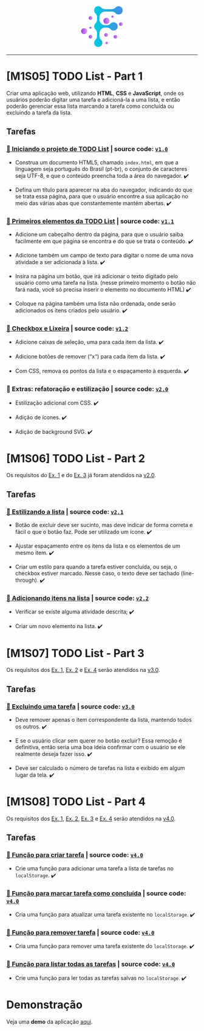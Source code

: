 <div align="center">
  <img src="https://github.com/vb-ferreira/fmt-todo-list/blob/main/img/logo-fmt.png?sanitize=true" width="110" height="110"/>
</div>
<hr>

# [M1S05] TODO List - Part 1

Criar uma aplicação web, utilizando **HTML**, **CSS** e **JavaScript**, onde os usuários poderão digitar uma tarefa e adicioná-la a uma lista, e então poderão gerenciar essa lista marcando a tarefa como concluída ou excluindo a tarefa da lista.

## Tarefas

### [📌 Iniciando o projeto de TODO List](https://trello.com/c/miTTOIRu) | source code: [`v1.0`](https://github.com/vb-ferreira/fmt-todo-list/releases/tag/v1.0) 

- Construa um documento HTML5, chamado `index.html`, em que a linguagem seja português do Brasil (pt-br), o conjunto de caracteres seja UTF-8, e que o conteúdo preencha toda a área do navegador. :heavy_check_mark:

- Defina um título para aparecer na aba do navegador, indicando do que se trata essa página, para que o usuário encontre a sua aplicação no meio das várias abas que constantemente mantém abertas. :heavy_check_mark:

### [📌 Primeiros elementos da TODO List](https://trello.com/c/xSe7DQ1K) | source code: [`v1.1`](https://github.com/vb-ferreira/fmt-todo-list/releases/tag/v1.1)

- Adicione um cabeçalho dentro da página, para que o usuário saiba facilmente em que página se encontra e do que se trata o conteúdo. :heavy_check_mark:

- Adicione também um campo de texto para digitar o nome de uma nova atividade a ser adicionada à lista. :heavy_check_mark:

- Insira na página um botão, que irá adicionar o texto digitado pelo usuário como uma tarefa na lista. (nesse primeiro momento o botão não fará nada, você só precisa inserir o elemento no documento HTML) :heavy_check_mark:

- Coloque na página também uma lista não ordenada, onde serão adicionados os itens criados pelo usuário. :heavy_check_mark:

### [📌 Checkbox e Lixeira](https://trello.com/c/hGxgJqPQ) | source code: [`v1.2`](https://github.com/vb-ferreira/fmt-todo-list/releases/tag/v1.2) 

- Adicione caixas de seleção, uma para cada item da lista. :heavy_check_mark:

- Adicione botões de remover (“x“) para cada item da lista. :heavy_check_mark:

- Com CSS, remova os pontos da lista e o espaçamento à esquerda. :heavy_check_mark:

### 📌 Extras: refatoração e estilização | source code: [`v2.0`](https://github.com/vb-ferreira/fmt-todo-list/releases/tag/v2.0)

- Estilização adicional com CSS. :heavy_check_mark:

- Adição de ícones. :heavy_check_mark:

- Adição de background SVG. :heavy_check_mark:

# [M1S06] TODO List - Part 2

Os requisitos do [Ex. 1](https://trello.com/c/MF7G7bnM) e do [Ex. 3](https://trello.com/c/DiMBf6GG) já foram atendidos na [v2.0](https://github.com/vb-ferreira/fmt-todo-list/releases/tag/v2.0). 

## Tarefas

### [📌 Estilizando a lista](https://trello.com/c/oFK11rHu) | source code: [`v2.1`](https://github.com/vb-ferreira/fmt-todo-list/releases/tag/v2.1)

- Botão de excluir deve ser sucinto, mas deve indicar de forma correta e fácil o que o botão faz. Pode ser utilizado um ícone. :heavy_check_mark:

- Ajustar espaçamento entre os itens da lista e os elementos de um mesmo item. :heavy_check_mark:

- Criar um estilo para quando a tarefa estiver concluída, ou seja, o checkbox estiver marcado. Nesse caso, o texto deve ser tachado (line-through). :heavy_check_mark:

### [📌 Adicionando itens na lista](https://trello.com/c/6RymOJBw) | source code: [`v2.2`](https://github.com/vb-ferreira/fmt-todo-list/releases/tag/v2.2)

- Verificar se existe alguma atividade descrita; :heavy_check_mark:

- Criar um novo elemento na lista. :heavy_check_mark:

# [M1S07] TODO List - Part 3

Os requisitos dos [Ex. 1](https://trello.com/c/Tn2ZwdBM), [Ex. 2](https://trello.com/c/AfhUZQUT) e [Ex. 4](https://trello.com/c/IH2sxy5U) serão atendidos na [v3.0](https://github.com/vb-ferreira/fmt-todo-list/releases/tag/v3.0). 

## Tarefas

### [📌 Excluindo uma tarefa](https://trello.com/c/pYKPkCSl) | source code: [`v3.0`](https://github.com/vb-ferreira/fmt-todo-list/releases/tag/v3.0)

- Deve remover apenas o item correspondente da lista, mantendo todos os outros. :heavy_check_mark:

- E se o usuário clicar sem querer no botão excluir? Essa remoção é definitiva, então seria uma boa ideia confirmar com o usuário se ele realmente deseja fazer isso. :heavy_check_mark:

- Deve ser calculado o número de tarefas na lista e exibido em algum lugar da tela. :heavy_check_mark:

# [M1S08] TODO List - Part 4

Os requisitos dos [Ex. 1](https://trello.com/c/jHvLeMk8), [Ex. 2](https://trello.com/c/6qSAFcUC), [Ex. 3](https://trello.com/c/4jLZgAw0) e [Ex. 4](https://trello.com/c/joE9DPMx) serão atendidos na [v4.0](https://github.com/vb-ferreira/fmt-todo-list/releases/tag/v4.0). 

## Tarefas

### [📌 Função para criar tarefa](https://trello.com/c/jHvLeMk8) | source code: [`v4.0`](https://github.com/vb-ferreira/fmt-todo-list/releases/tag/v4.0)

- Crie uma função para adicionar uma tarefa a lista de tarefas no `localStorage`. :heavy_check_mark:

### [📌 Função para marcar tarefa como concluída](https://trello.com/c/6qSAFcUC) | source code: [`v4.0`](https://github.com/vb-ferreira/fmt-todo-list/releases/tag/v4.0)

- Cria uma função para atualizar uma tarefa existente no `localStorage`. :heavy_check_mark:

### [📌 Função para remover tarefa](https://trello.com/c/4jLZgAw0) | source code: [`v4.0`](https://github.com/vb-ferreira/fmt-todo-list/releases/tag/v4.0)

- Cria uma função para remover uma tarefa existente do `localStorage`. :heavy_check_mark:

### [📌 Função para listar todas as tarefas](https://trello.com/c/joE9DPMx) | source code: [`v4.0`](https://github.com/vb-ferreira/fmt-todo-list/releases/tag/v4.0)

- Crie uma função para ler todas as tarefas salvas no `localStorage`. :heavy_check_mark:

# Demonstração

Veja uma **demo** da aplicação [aqui](https://vb-ferreira.github.io/fmt-todo-list/). 
